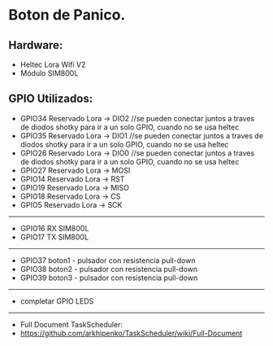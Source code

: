 # Boton de Panico.

## Hardware:
* Heltec Lora Wifi V2
* Módulo SIM800L

## GPIO Utilizados:
* GPIO34 Reservado Lora -> DIO2      //se pueden conectar juntos a traves de diodos shotky para ir a un solo GPIO, cuando no se usa heltec
* GPIO35 Reservado Lora -> DIO1      //se pueden conectar juntos a traves de diodos shotky para ir a un solo GPIO, cuando no se usa heltec 
* GPIO26 Reservado Lora -> DIO0      //se pueden conectar juntos a traves de diodos shotky para ir a un solo GPIO, cuando no se usa heltec
* GPIO27 Reservado Lora -> MOSI
* GPIO14 Reservado Lora -> RST
* GPIO19 Reservado Lora -> MISO
* GPIO18 Reservado Lora -> CS
* GPIO5  Reservado Lora -> SCK
* *****************************
* GPIO16 RX SIM800L
* GPIO17 TX SIM800L
*******************************
* GPIO37 boton1 - pulsador con resistencia pull-down
* GPIO38 boton2 - pulsador con resistencia pull-down
* GPIO39 boton3 - pulsador con resistencia pull-down
* *****************************
* completar GPIO LEDS
*******************************
* Full Document TaskScheduler:
* https://github.com/arkhipenko/TaskScheduler/wiki/Full-Document

